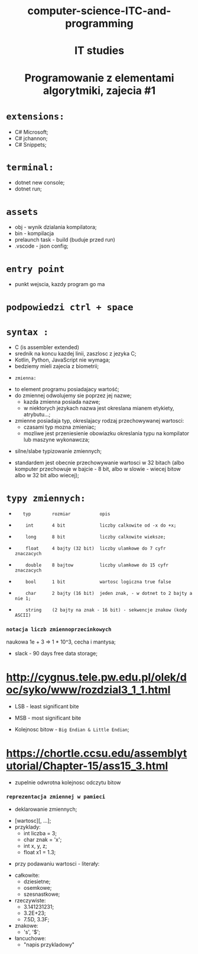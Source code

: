 <h1 align=center>computer-science-ITC-and-programming</h1>
<h1 align=center>IT studies</h1>
<!-- <link rel="stylesheet" href=""> will it work? -->
<h1 align=center>Programowanie z elementami algorytmiki, zajecia #1</h1>

# `extensions:`

- C# Microsoft;
- C# jchannon;
- C# Snippets;

# `terminal:`

- dotnet new console;
- dotnet run;

# `assets`

-   obj             - wynik dzialania kompilatora;
-   bin             - kompilacja
-   prelaunch task  - build (buduje przed run)
-   .vscode         - json config;

# `entry point`

- punkt wejscia, kazdy program go ma

# `podpowiedzi ctrl + space`

# `syntax :`

- C (is assembler extended)
- srednik na koncu kazdej linii, zaszlosc z jezyka C;
- Kotlin, Python, JavaScript nie wymaga;
- bedziemy mieli zajecia z biometrii;

* `zmienna:`

- to element programu posiadajacy wartość;
- do zmiennej odwolujemy sie poprzez jej nazwe;
  - kazda zmienna posiada nazwe;
  - w niektorych jezykach nazwa jest okreslana mianem etykiety, atrybutu...;
- zmienne posiadaja typ, okreslajacy rodzaj przechowywanej wartosci:
  - czasami typ mozna zmieniac;
  - mozliwe jest przeniesienie obowiazku okreslania typu na kompilator lub maszyne wykonawcza;

* silne/slabe typizowanie zmiennych;

- standardem jest obecnie przechowywanie wartosci w 32 bitach (albo komputer przechowuje w bajcie - 8 bit, albo w slowie - wiecej bitow albo w 32 bit albo wiecej);

# `typy zmiennych:`

*        typ        rozmiar           opis

-         int       4 bit             liczby calkowite od -x do +x;
-         long      8 bit             liczby calkowite wieksze;
-         float     4 bajty (32 bit)  liczby ulamkowe do 7 cyfr znaczacych
-         double    8 bajtow          liczby ulamkowe do 15 cyfr znaczacych
-         bool      1 bit             wartosc logiczna true false
-         char      2 bajty (16 bit)  jeden znak, - w dotnet to 2 bajty a nie 1;
-         string    (2 bajty na znak - 16 bit) - sekwencje znakow (kody ASCII) 

### `notacja liczb zmiennoprzecinkowych`

naukowa 1e + 3 => 1 * 10^3, cecha i mantysa;

* slack - 90 days free data storage;


# http://cygnus.tele.pw.edu.pl/olek/doc/syko/www/rozdzial3_1_1.html 
<!-- ref -->

* LSB   - least significant bite
* MSB   - most significant bite

* Kolejnosc bitow - `Big Endian & Little Endian`; 
# https://chortle.ccsu.edu/assemblytutorial/Chapter-15/ass15_3.html
- zupelnie odwrotna kolejnosc odczytu bitow

### `reprezentacja zmiennej w pamieci `
*   deklarowanie zmiennych;
- <typ> <nazwa> [wartosc][, <nazwa>...];
- przyklady:
  * int liczba = 3;
  * char znak = 'x';
  * int x, y, z;
  * float x1 = 1.3;

* przy podawaniu wartosci - literały:
- całkowite:
  * dziesietne;
  * osemkowe;
  * szesnastkowe;
- rzeczywiste:
  * 3.141231231;
  * 3.2E+23;
  * 7.5D, 3.3F;
- znakowe:
  * 's', '$';
- łancuchowe:
  * "napis przykladowy"
